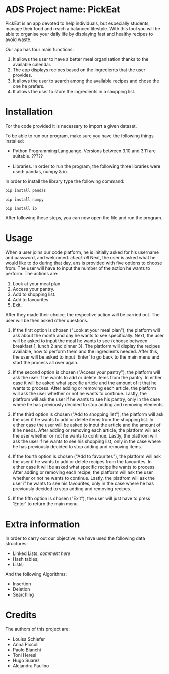# ADS Project name: PickEat
PickEat is an app devoted to help individuals, but especially students, manage their food and reach a balanced lifestyle.
With this tool you will be able to organise your daily life by displaying fast and healthy recipes to avoid waste.

Our app has four main functions:
1. It allows the user to have a better meal organisation thanks to the available calendar.
2. The app displays recipes based on the ingredients that the user provides.
3. It allows the user to search among the available recipes and chose the one he prefers.
4. It allows the user to store the ingredients in a shopping list.

# Installation 
For the code provided it is necessary to import a given dataset. 

To be able to run our program, make sure you have the following things installed:

- Python Programming Languange. Versions between 3.10 and 3.11 are suitable. ?????

- Libraries. In order to run the program, the following three libraries were used: pandas, numpy & io.

In order to install the library type the following command:

```pip install pandas```

```pip install numpy```

```pip install io```

After following these steps, you can now open the file and run the program.

# Usage
When a user joins our code platform, he is initially asked for his username and password, and welcomed. *check all*
Next, the user is asked what he would like to do during that day, ans is provided with five options to choose from. The user will have to input the number of the action he wants to perform. 
The actions are:
1. Look at your meal plan.
2. Access your pantry.
3. Add to shopping list.
4. Add to favourites.
5. Exit.

After they made their choice, the respective action will be carried out. The user will be then asked other questions.

1. If the first option is chosen ("Look at your meal plan"), the platform will ask about the month and day he wants to see specifically.
Next, the user will be asked to input the meal he wants to see (choose between breakfast 1, lunch 2 and dinner 3).
The platform will display the recipes available, how to perform them and the ingredients needed.
After this, the user will be asked to input 'Enter' to go back to the main menu and start the process all over again.

2. If the second option is chosen ("Access your pantry"), the platform will ask the user if he wants to add or delete items from the pantry. In either case it will be asked what specific article and the amount of it that he wants to process. 
After adding or removing each article, the platform will ask the user whether or not he wants to continue.
Lastly, the platfrom will ask the user if he wants to see his pantry, only in the case where he has previously decided to stop adding and removing elements.

3. If the third option is chosen ("Add to shopping list"), the platform will ask the user if he wants to add or delete items from the shopping list. 
In either case the user will be asked to input the article and the amount of it he needs. 
After adding or removing each article, the platform will ask the user whether or not he wants to continue.
Lastly, the platfrom will ask the user if he wants to see his shopping list, only in the case where he has previously decided to stop adding and removing items.

4. If the fourth option is chosen ("Add to favourites"), the platform will ask the user if he wants to add or delete recipes from the favourites. In either case it will be asked what specific recipe he wants to process. 
After adding or removing each recipe, the platform will ask the user whether or not he wants to continue.
Lastly, the platfrom will ask the user if he wants to see his favourites, only in the case where he has previously decided to stop adding and removing recipes.

5. If the fifth option is chosen ("Exit"), the user will just have to press 'Enter' to return the main menu.


# Extra information
In order to carry out our objective, we have used the following data structures:

- Linked Lists; *comment here*
- Hash tables;
- Lists;




And the following Algorithms:

- Insertion 
- Deletion
- Searching

# Credits
The authors of this project are:


- Louisa Schiefer
- Anna Piccoli
- Paolo Bianchi
- Toni Heresi
- Hugo Suarez
- Alejandra Paulino

